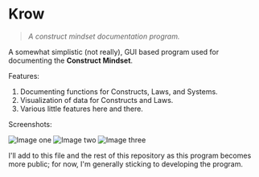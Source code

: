 # Krow
> *A construct mindset documentation program.*

A somewhat simplistic (not really), GUI based program used for documenting the **Construct Mindset**.

Features:
   1. Documenting functions for Constructs, Laws, and Systems.
   2. Visualization of data for Constructs and Laws.
   3. Various little features here and there.
   
Screenshots:

![Image one](https://cloud.githubusercontent.com/assets/23391923/25060157/98b49d68-215c-11e7-9679-97ff82da3675.PNG)
![Image two](https://cloud.githubusercontent.com/assets/23391923/25060163/b5228898-215c-11e7-98b9-6afc493b9295.PNG)
![Image three](https://cloud.githubusercontent.com/assets/23391923/25060172/dbdbac80-215c-11e7-8e52-be5a1a901a3a.PNG)

I'll add to this file and the rest of this repository as this program becomes more public; for now, I'm generally sticking to developing the program.
